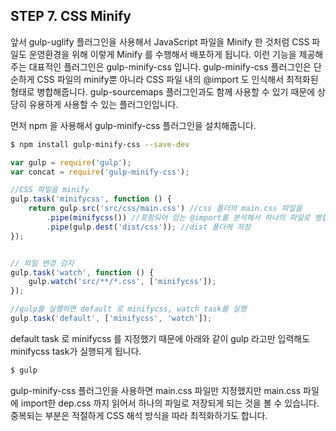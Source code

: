 ## STEP 7. CSS Minify

앞서 gulp-uglify 플러그인을 사용해서 JavaScript 파일을 Minify 한 것처럼 CSS 파일도 운영환경을 위해 이렇게 Minify 를 수행해서 배포하게 됩니다. 이런 기능을 제공해주는 대표적인 플러그인은 gulp-minify-css 입니다. gulp-minify-css 플러그인은 단순하게 CSS 파일의 minify뿐 아니라 CSS 파일 내의 @import 도 인식해서 최적화된 형태로 병합해줍니다. gulp-sourcemaps 플러그인과도 함께 사용할 수 있기 때문에 상당히 유용하게 사용할 수 있는 플러그인입니다.

먼저 npm 을 사용해서 gulp-minify-css 플러그인을 설치해줍니다.

```bash
$ npm install gulp-minify-css --save-dev
```

```javascript
var gulp = require('gulp');
var concat = require('gulp-minify-css');

//CSS 파일을 minify
gulp.task('minifycss', function () {
    return gulp.src('src/css/main.css') //css 폴더의 main.css 파일을
        .pipe(minifycss()) //포함되어 있는 @import를 분석해서 하나의 파일로 병합하고 minify 해서
        .pipe(gulp.dest('dist/css')); //dist 폴더에 저장
});


// 파일 변경 감지
gulp.task('watch', function () {
	gulp.watch('src/**/*.css', ['minifycss']);
});

//gulp를 실행하면 default 로 minifycss, watch task를 실행
gulp.task('default', ['minifycss', 'watch']);
```

default task 로 minifycss 를 지정했기 때문에 아래와 같이 gulp 라고만 입력해도 minifycss task가 실행되게 됩니다.

```bash
$ gulp
```

gulp-minify-css 플러그인을 사용하면 main.css 파일만 지정했지만 main.css 파일에 import한 dep.css 까지 읽어서 하나의 파일로 저장되게 되는 것을 볼 수 있습니다. 중복되는 부분은 적절하게 CSS 해석 방식을 따라 최적화하기도 합니다.
